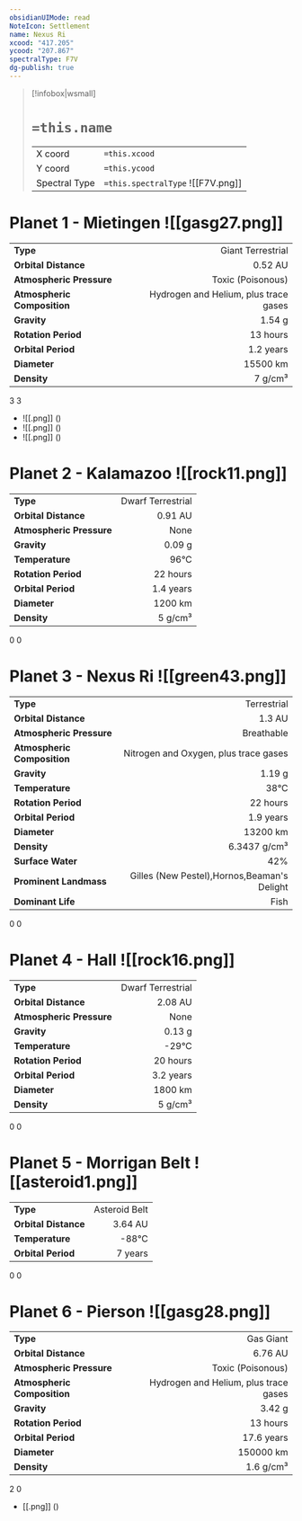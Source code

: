 ```yaml
---
obsidianUIMode: read
NoteIcon: Settlement
name: Nexus Ri
xcood: "417.205"
ycood: "207.867"
spectralType: F7V
dg-publish: true
---
```

> [!infobox|wsmall]
> # `=this.name`
> | | |
> | - | - |
> | X coord | `=this.xcood` |
> | Y coord| `=this.ycood` |
> | Spectral Type | `=this.spectralType` ![[F7V.png]] |

# Planet 1 - Mietingen ![[gasg27.png]]
|                             |                           |
| --------------------------- | -------------------------:|
| **Type**                    |             Giant Terrestrial |
| **Orbital Distance**        |   0.52 AU |
| **Atmospheric Pressure**    |       Toxic (Poisonous) |
| **Atmospheric Composition** |      Hydrogen and Helium, plus trace gases |
| **Gravity**                 |        1.54 g |
| **Rotation Period**         |  13 hours |
| **Orbital Period** | 1.2 years |
| **Diameter**                |      15500 km | 
| **Density**                 |    7 g/cm³ |



3
3

- ![[.png]]  ()
- ![[.png]]  ()
- ![[.png]]  ()


# Planet 2 - Kalamazoo ![[rock11.png]]
|                             |                           |
| --------------------------- | -------------------------:|
| **Type**                    |             Dwarf Terrestrial |
| **Orbital Distance**        |   0.91 AU |
| **Atmospheric Pressure**    |       None |
| **Gravity**                 |        0.09 g |
| **Temperature**             |    96°C |
| **Rotation Period**         |  22 hours |
| **Orbital Period** | 1.4 years |
| **Diameter**                |      1200 km | 
| **Density**                 |    5 g/cm³ |



0
0



# Planet 3 - Nexus Ri ![[green43.png]]
|                             |                           |
| --------------------------- | -------------------------:|
| **Type**                    |             Terrestrial |
| **Orbital Distance**        |   1.3 AU |
| **Atmospheric Pressure**    |       Breathable |
| **Atmospheric Composition** |      Nitrogen and Oxygen, plus trace gases |
| **Gravity**                 |        1.19 g |
| **Temperature**             |    38°C |
| **Rotation Period**         |  22 hours |
| **Orbital Period** | 1.9 years |
| **Diameter**                |      13200 km | 
| **Density**                 |    6.3437 g/cm³ |
| **Surface Water**           |           42% | 
| **Prominent Landmass**      |         Gilles (New Pestel),Hornos,Beaman's Delight | 
| **Dominant Life**           |         Fish |



0
0



# Planet 4 - Hall ![[rock16.png]]
|                             |                           |
| --------------------------- | -------------------------:|
| **Type**                    |             Dwarf Terrestrial |
| **Orbital Distance**        |   2.08 AU |
| **Atmospheric Pressure**    |       None |
| **Gravity**                 |        0.13 g |
| **Temperature**             |    -29°C |
| **Rotation Period**         |  20 hours |
| **Orbital Period** | 3.2 years |
| **Diameter**                |      1800 km | 
| **Density**                 |    5 g/cm³ |



0
0



# Planet 5 - Morrigan Belt ![[asteroid1.png]]
|                             |                           |
| --------------------------- | -------------------------:|
| **Type**                    |             Asteroid Belt |
| **Orbital Distance**        |   3.64 AU |
| **Temperature**             |    -88°C |
| **Orbital Period** | 7 years |



0
0



# Planet 6 - Pierson ![[gasg28.png]]
|                             |                           |
| --------------------------- | -------------------------:|
| **Type**                    |             Gas Giant |
| **Orbital Distance**        |   6.76 AU |
| **Atmospheric Pressure**    |       Toxic (Poisonous) |
| **Atmospheric Composition** |      Hydrogen and Helium, plus trace gases |
| **Gravity**                 |        3.42 g |
| **Rotation Period**         |  13 hours |
| **Orbital Period** | 17.6 years |
| **Diameter**                |      150000 km | 
| **Density**                 |    1.6 g/cm³ |



2
0

- [[.png]]  ()

